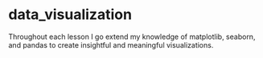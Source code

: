 # data_visualization

Throughout each lesson I go extend my knowledge of matplotlib, seaborn, and pandas to create insightful and meaningful visualizations.
